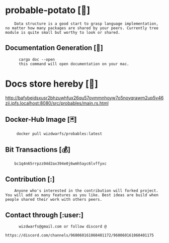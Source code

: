 # probable-potato [:palm_tree:]
        
        Data structure is a good start to grasp language implementation, no matter how many packages are shared by your peers. Currently tree module is quite small but worthy to look or shared.
         
    
## Documentation Generation [:open_file_folder:] 
          
          cargo doc --open
          this command will open documentation on your mac.
        
        
# Docs store hereby [:orange_book:]
        
http://bafybeidsxusr2bhzuwhfux26qu57ovmmnhoyw7o5noyqrawm2up5v46zii.ipfs.localhost:8080/src/probables/main.rs.html

## Docker-Hub Image [:black_joker:]
         
         docker pull wizdwarfs/probables:latest
         
## Bit Transactions [:moneybag:]

        bc1q4n65rrpzz04d2ax394e0j6wmh5ayc6lvffyxc

## Contribution [:]

        Anyone who's interested in the contribution will forked project. You will add as many features as you like. Best ideas are build when people shared their work with others peers. 

## Contact through [:user:]

          wizdwarfs@gmail.com or follow discord @ 
          https://discord.com/channels/960060161060401172/960060161060401175  
